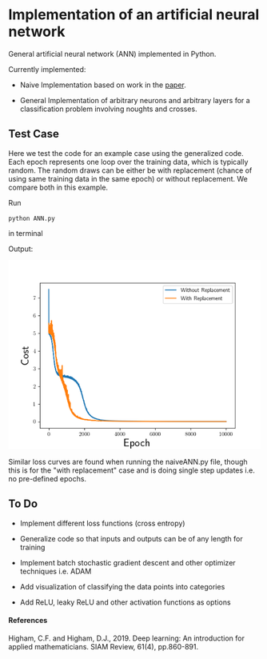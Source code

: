 # Implementation of an artificial neural network
General artificial neural network (ANN) implemented in Python.

Currently implemented:
- Naive Implementation based on work in the [paper](https://epubs.siam.org/doi/pdf/10.1137/18M1165748).

- General Implementation of arbitrary neurons and arbitrary layers for a
classification problem involving noughts and crosses.

## Test Case

Here we test the code for an example case using the generalized code. Each epoch represents one loop over the training data, which is typically random. The random draws can be either be with replacement (chance of using same training data in the same epoch) or without replacement. We compare both in this example.

Run

```
python ANN.py
```
in terminal

Output:

![demonstration.png](demonstration.png)


Similar loss curves are found when running the naiveANN.py file, though this is for the "with replacement" case and is doing single step updates i.e. no pre-defined epochs.  

## To Do

- Implement different loss functions (cross entropy)

- Generalize code so that inputs and outputs can be of any length for training

- Implement batch stochastic gradient descent and other optimizer techniques i.e. ADAM

- Add visualization of classifying the data points into categories

- Add ReLU, leaky ReLU and other activation functions as options

#### References

Higham, C.F. and Higham, D.J., 2019. Deep learning: An introduction for applied mathematicians. SIAM Review, 61(4), pp.860-891.
